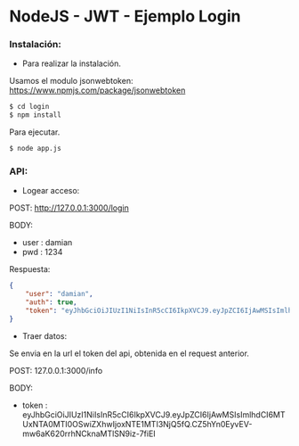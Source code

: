 # NodeJS - JWT - Ejemplo Login

### Instalación:
- Para realizar la instalación.

Usamos el modulo jsonwebtoken: https://www.npmjs.com/package/jsonwebtoken

```sh
$ cd login
$ npm install
```

Para ejecutar.

```sh
$ node app.js
```

### API:

- Logear acceso:

POST:  http://127.0.0.1:3000/login

BODY: 
- user : damian
- pwd  : 1234
 
Respuesta:
```json
{
    "user": "damian",
    "auth": true,
    "token": "eyJhbGciOiJIUzI1NiIsInR5cCI6IkpXVCJ9.eyJpZCI6IjAwMSIsImlhdCI6MTUxNTA0MTI0OSwiZXhwIjoxNTE1MTI3NjQ5fQ.CZ5hYn0EyvEV-mw6aK620rrhNCknaMTlSN9iz-7fiEI"
}
```

- Traer datos:

Se envia en la url el token del api, obtenida en el request anterior.

POST: 127.0.0.1:3000/info

BODY: 
- token : eyJhbGciOiJIUzI1NiIsInR5cCI6IkpXVCJ9.eyJpZCI6IjAwMSIsImlhdCI6MTUxNTA0MTI0OSwiZXhwIjoxNTE1MTI3NjQ5fQ.CZ5hYn0EyvEV-mw6aK620rrhNCknaMTlSN9iz-7fiEI

 
